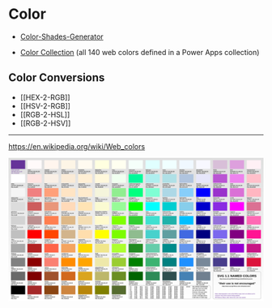 # Color

- [Color-Shades-Generator](https://omatsuri.app/color-shades-generator)


- [Color Collection](color-collection.md) (all 140 web colors defined in a Power Apps collection)

## Color Conversions

- [[HEX-2-RGB]]
- [[HSV-2-RGB]]
- [[RGB-2-HSL]]
- [[RGB-2-HSV]] 

--- 

https://en.wikipedia.org/wiki/Web_colors

![Colors](./img/graColors.svg)